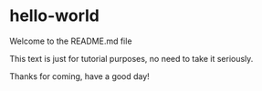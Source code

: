 # hello-world

Welcome to the README.md file

This text is just for tutorial purposes, no need to take it seriously.

Thanks for coming, have a good day!
